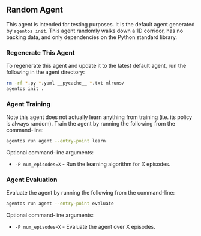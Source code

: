 ## Random Agent

This agent is intended for testing purposes.  It is the default agent generated
by `agentos init`. This agent randomly walks down a 1D corridor, has no backing
data, and only dependencies on the Python standard library.

### Regenerate This Agent

To regenerate this agent and update it to the latest default agent, run the
following in the agent directory:

```bash
rm -rf *.py *.yaml __pycache__ *.txt mlruns/
agentos init .
```

### Agent Training

Note this agent does not actually learn anything from training (i.e. its policy
is always random). Train the agent by running the following from the
command-line:

```bash
agentos run agent --entry-point learn
```

Optional command-line arguments:

* `-P num_episodes=X` - Run the learning algorithm for X episodes.


### Agent Evaluation

Evaluate the agent by running the following from the command-line:

```bash
agentos run agent --entry-point evaluate
```

Optional command-line arguments:

* `-P num_episodes=X` - Evaluate the agent over X episodes.
